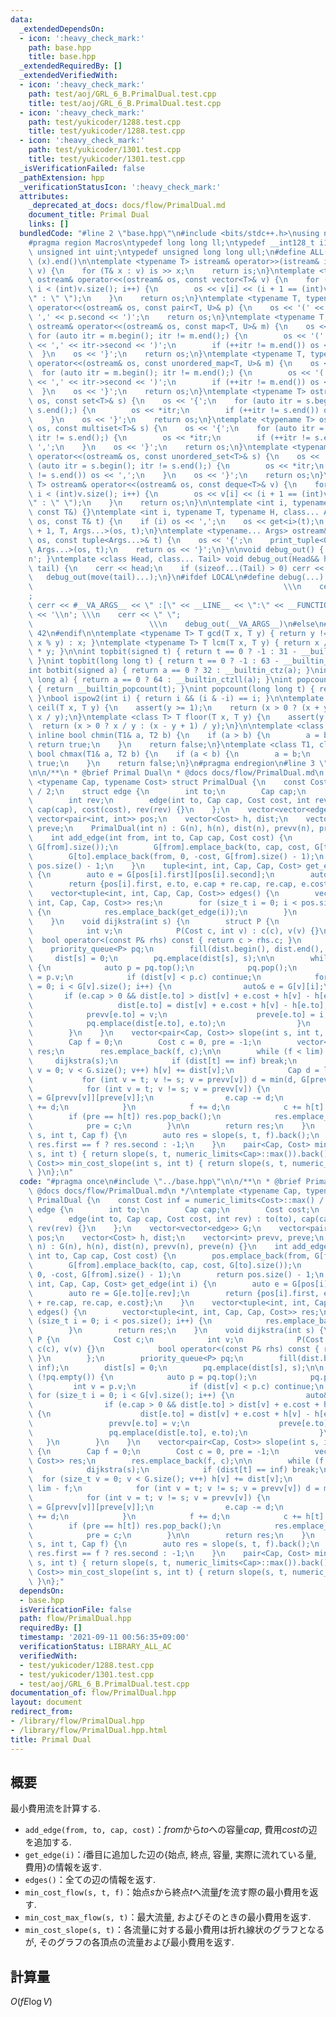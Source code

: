 ```yaml
---
data:
  _extendedDependsOn:
  - icon: ':heavy_check_mark:'
    path: base.hpp
    title: base.hpp
  _extendedRequiredBy: []
  _extendedVerifiedWith:
  - icon: ':heavy_check_mark:'
    path: test/aoj/GRL_6_B.PrimalDual.test.cpp
    title: test/aoj/GRL_6_B.PrimalDual.test.cpp
  - icon: ':heavy_check_mark:'
    path: test/yukicoder/1288.test.cpp
    title: test/yukicoder/1288.test.cpp
  - icon: ':heavy_check_mark:'
    path: test/yukicoder/1301.test.cpp
    title: test/yukicoder/1301.test.cpp
  _isVerificationFailed: false
  _pathExtension: hpp
  _verificationStatusIcon: ':heavy_check_mark:'
  attributes:
    _deprecated_at_docs: docs/flow/PrimalDual.md
    document_title: Primal Dual
    links: []
  bundledCode: "#line 2 \"base.hpp\"\n#include <bits/stdc++.h>\nusing namespace std;\n\
    #pragma region Macros\ntypedef long long ll;\ntypedef __int128_t i128;\ntypedef\
    \ unsigned int uint;\ntypedef unsigned long long ull;\n#define ALL(x) (x).begin(),\
    \ (x).end()\n\ntemplate <typename T> istream& operator>>(istream& is, vector<T>&\
    \ v) {\n    for (T& x : v) is >> x;\n    return is;\n}\ntemplate <typename T>\
    \ ostream& operator<<(ostream& os, const vector<T>& v) {\n    for (int i = 0;\
    \ i < (int)v.size(); i++) {\n        os << v[i] << (i + 1 == (int)v.size() ? \"\
    \" : \" \");\n    }\n    return os;\n}\ntemplate <typename T, typename U> ostream&\
    \ operator<<(ostream& os, const pair<T, U>& p) {\n    os << '(' << p.first <<\
    \ ',' << p.second << ')';\n    return os;\n}\ntemplate <typename T, typename U>\
    \ ostream& operator<<(ostream& os, const map<T, U>& m) {\n    os << '{';\n   \
    \ for (auto itr = m.begin(); itr != m.end();) {\n        os << '(' << itr->first\
    \ << ',' << itr->second << ')';\n        if (++itr != m.end()) os << ',';\n  \
    \  }\n    os << '}';\n    return os;\n}\ntemplate <typename T, typename U> ostream&\
    \ operator<<(ostream& os, const unordered_map<T, U>& m) {\n    os << '{';\n  \
    \  for (auto itr = m.begin(); itr != m.end();) {\n        os << '(' << itr->first\
    \ << ',' << itr->second << ')';\n        if (++itr != m.end()) os << ',';\n  \
    \  }\n    os << '}';\n    return os;\n}\ntemplate <typename T> ostream& operator<<(ostream&\
    \ os, const set<T>& s) {\n    os << '{';\n    for (auto itr = s.begin(); itr !=\
    \ s.end();) {\n        os << *itr;\n        if (++itr != s.end()) os << ',';\n\
    \    }\n    os << '}';\n    return os;\n}\ntemplate <typename T> ostream& operator<<(ostream&\
    \ os, const multiset<T>& s) {\n    os << '{';\n    for (auto itr = s.begin();\
    \ itr != s.end();) {\n        os << *itr;\n        if (++itr != s.end()) os <<\
    \ ',';\n    }\n    os << '}';\n    return os;\n}\ntemplate <typename T> ostream&\
    \ operator<<(ostream& os, const unordered_set<T>& s) {\n    os << '{';\n    for\
    \ (auto itr = s.begin(); itr != s.end();) {\n        os << *itr;\n        if (++itr\
    \ != s.end()) os << ',';\n    }\n    os << '}';\n    return os;\n}\ntemplate <typename\
    \ T> ostream& operator<<(ostream& os, const deque<T>& v) {\n    for (int i = 0;\
    \ i < (int)v.size(); i++) {\n        os << v[i] << (i + 1 == (int)v.size() ? \"\
    \" : \" \");\n    }\n    return os;\n}\n\ntemplate <int i, typename T> void print_tuple(ostream&,\
    \ const T&) {}\ntemplate <int i, typename T, typename H, class... Args> void print_tuple(ostream&\
    \ os, const T& t) {\n    if (i) os << ',';\n    os << get<i>(t);\n    print_tuple<i\
    \ + 1, T, Args...>(os, t);\n}\ntemplate <typename... Args> ostream& operator<<(ostream&\
    \ os, const tuple<Args...>& t) {\n    os << '{';\n    print_tuple<0, tuple<Args...>,\
    \ Args...>(os, t);\n    return os << '}';\n}\n\nvoid debug_out() { cerr << '\\\
    n'; }\ntemplate <class Head, class... Tail> void debug_out(Head&& head, Tail&&...\
    \ tail) {\n    cerr << head;\n    if (sizeof...(Tail) > 0) cerr << \", \";\n \
    \   debug_out(move(tail)...);\n}\n#ifdef LOCAL\n#define debug(...)           \
    \                                                        \\\n    cerr << \" \"\
    ;                                                                     \\\n   \
    \ cerr << #__VA_ARGS__ << \" :[\" << __LINE__ << \":\" << __FUNCTION__ << \"]\"\
    \ << '\\n'; \\\n    cerr << \" \";                                           \
    \                          \\\n    debug_out(__VA_ARGS__)\n#else\n#define debug(...)\
    \ 42\n#endif\n\ntemplate <typename T> T gcd(T x, T y) { return y != 0 ? gcd(y,\
    \ x % y) : x; }\ntemplate <typename T> T lcm(T x, T y) { return x / gcd(x, y)\
    \ * y; }\n\nint topbit(signed t) { return t == 0 ? -1 : 31 - __builtin_clz(t);\
    \ }\nint topbit(long long t) { return t == 0 ? -1 : 63 - __builtin_clzll(t); }\n\
    int botbit(signed a) { return a == 0 ? 32 : __builtin_ctz(a); }\nint botbit(long\
    \ long a) { return a == 0 ? 64 : __builtin_ctzll(a); }\nint popcount(signed t)\
    \ { return __builtin_popcount(t); }\nint popcount(long long t) { return __builtin_popcountll(t);\
    \ }\nbool ispow2(int i) { return i && (i & -i) == i; }\n\ntemplate <class T> T\
    \ ceil(T x, T y) {\n    assert(y >= 1);\n    return (x > 0 ? (x + y - 1) / y :\
    \ x / y);\n}\ntemplate <class T> T floor(T x, T y) {\n    assert(y >= 1);\n  \
    \  return (x > 0 ? x / y : (x - y + 1) / y);\n}\n\ntemplate <class T1, class T2>\
    \ inline bool chmin(T1& a, T2 b) {\n    if (a > b) {\n        a = b;\n       \
    \ return true;\n    }\n    return false;\n}\ntemplate <class T1, class T2> inline\
    \ bool chmax(T1& a, T2 b) {\n    if (a < b) {\n        a = b;\n        return\
    \ true;\n    }\n    return false;\n}\n#pragma endregion\n#line 3 \"flow/PrimalDual.hpp\"\
    \n\n/**\n * @brief Primal Dual\n * @docs docs/flow/PrimalDual.md\n */\ntemplate\
    \ <typename Cap, typename Cost> struct PrimalDual {\n    const Cost inf = numeric_limits<Cost>::max()\
    \ / 2;\n    struct edge {\n        int to;\n        Cap cap;\n        Cost cost;\n\
    \        int rev;\n        edge(int to, Cap cap, Cost cost, int rev) : to(to),\
    \ cap(cap), cost(cost), rev(rev) {}\n    };\n    vector<vector<edge>> G;\n   \
    \ vector<pair<int, int>> pos;\n    vector<Cost> h, dist;\n    vector<int> prevv,\
    \ preve;\n    PrimalDual(int n) : G(n), h(n), dist(n), prevv(n), preve(n) {}\n\
    \    int add_edge(int from, int to, Cap cap, Cost cost) {\n        pos.emplace_back(from,\
    \ G[from].size());\n        G[from].emplace_back(to, cap, cost, G[to].size());\n\
    \        G[to].emplace_back(from, 0, -cost, G[from].size() - 1);\n        return\
    \ pos.size() - 1;\n    }\n    tuple<int, int, Cap, Cap, Cost> get_edge(int i)\
    \ {\n        auto e = G[pos[i].first][pos[i].second];\n        auto re = G[e.to][e.rev];\n\
    \        return {pos[i].first, e.to, e.cap + re.cap, re.cap, e.cost};\n    }\n\
    \    vector<tuple<int, int, Cap, Cap, Cost>> edges() {\n        vector<tuple<int,\
    \ int, Cap, Cap, Cost>> res;\n        for (size_t i = 0; i < pos.size(); i++)\
    \ {\n            res.emplace_back(get_edge(i));\n        }\n        return res;\n\
    \    }\n    void dijkstra(int s) {\n        struct P {\n            Cost c;\n\
    \            int v;\n            P(Cost c, int v) : c(c), v(v) {}\n          \
    \  bool operator<(const P& rhs) const { return c > rhs.c; }\n        };\n    \
    \    priority_queue<P> pq;\n        fill(dist.begin(), dist.end(), inf);\n   \
    \     dist[s] = 0;\n        pq.emplace(dist[s], s);\n\n        while (!pq.empty())\
    \ {\n            auto p = pq.top();\n            pq.pop();\n            int v\
    \ = p.v;\n            if (dist[v] < p.c) continue;\n            for (size_t i\
    \ = 0; i < G[v].size(); i++) {\n                auto& e = G[v][i];\n         \
    \       if (e.cap > 0 && dist[e.to] > dist[v] + e.cost + h[v] - h[e.to]) {\n \
    \                   dist[e.to] = dist[v] + e.cost + h[v] - h[e.to];\n        \
    \            prevv[e.to] = v;\n                    preve[e.to] = i;\n        \
    \            pq.emplace(dist[e.to], e.to);\n                }\n            }\n\
    \        }\n    }\n    vector<pair<Cap, Cost>> slope(int s, int t, Cap lim) {\n\
    \        Cap f = 0;\n        Cost c = 0, pre = -1;\n        vector<pair<Cap, Cost>>\
    \ res;\n        res.emplace_back(f, c);\n\n        while (f < lim) {\n       \
    \     dijkstra(s);\n            if (dist[t] == inf) break;\n            for (size_t\
    \ v = 0; v < G.size(); v++) h[v] += dist[v];\n            Cap d = lim - f;\n \
    \           for (int v = t; v != s; v = prevv[v]) d = min(d, G[prevv[v]][preve[v]].cap);\n\
    \            for (int v = t; v != s; v = prevv[v]) {\n                auto& e\
    \ = G[prevv[v]][preve[v]];\n                e.cap -= d;\n                G[v][e.rev].cap\
    \ += d;\n            }\n            f += d;\n            c += h[t] * d;\n    \
    \        if (pre == h[t]) res.pop_back();\n            res.emplace_back(f, c);\n\
    \            pre = c;\n        }\n\n        return res;\n    }\n    Cost min_cost_flow(int\
    \ s, int t, Cap f) {\n        auto res = slope(s, t, f).back();\n        return\
    \ res.first == f ? res.second : -1;\n    }\n    pair<Cap, Cost> min_cost_max_flow(int\
    \ s, int t) { return slope(s, t, numeric_limits<Cap>::max()).back(); }\n    vector<pair<Cap,\
    \ Cost>> min_cost_slope(int s, int t) { return slope(s, t, numeric_limits<Cap>::max());\
    \ }\n};\n"
  code: "#pragma once\n#include \"../base.hpp\"\n\n/**\n * @brief Primal Dual\n *\
    \ @docs docs/flow/PrimalDual.md\n */\ntemplate <typename Cap, typename Cost> struct\
    \ PrimalDual {\n    const Cost inf = numeric_limits<Cost>::max() / 2;\n    struct\
    \ edge {\n        int to;\n        Cap cap;\n        Cost cost;\n        int rev;\n\
    \        edge(int to, Cap cap, Cost cost, int rev) : to(to), cap(cap), cost(cost),\
    \ rev(rev) {}\n    };\n    vector<vector<edge>> G;\n    vector<pair<int, int>>\
    \ pos;\n    vector<Cost> h, dist;\n    vector<int> prevv, preve;\n    PrimalDual(int\
    \ n) : G(n), h(n), dist(n), prevv(n), preve(n) {}\n    int add_edge(int from,\
    \ int to, Cap cap, Cost cost) {\n        pos.emplace_back(from, G[from].size());\n\
    \        G[from].emplace_back(to, cap, cost, G[to].size());\n        G[to].emplace_back(from,\
    \ 0, -cost, G[from].size() - 1);\n        return pos.size() - 1;\n    }\n    tuple<int,\
    \ int, Cap, Cap, Cost> get_edge(int i) {\n        auto e = G[pos[i].first][pos[i].second];\n\
    \        auto re = G[e.to][e.rev];\n        return {pos[i].first, e.to, e.cap\
    \ + re.cap, re.cap, e.cost};\n    }\n    vector<tuple<int, int, Cap, Cap, Cost>>\
    \ edges() {\n        vector<tuple<int, int, Cap, Cap, Cost>> res;\n        for\
    \ (size_t i = 0; i < pos.size(); i++) {\n            res.emplace_back(get_edge(i));\n\
    \        }\n        return res;\n    }\n    void dijkstra(int s) {\n        struct\
    \ P {\n            Cost c;\n            int v;\n            P(Cost c, int v) :\
    \ c(c), v(v) {}\n            bool operator<(const P& rhs) const { return c > rhs.c;\
    \ }\n        };\n        priority_queue<P> pq;\n        fill(dist.begin(), dist.end(),\
    \ inf);\n        dist[s] = 0;\n        pq.emplace(dist[s], s);\n\n        while\
    \ (!pq.empty()) {\n            auto p = pq.top();\n            pq.pop();\n   \
    \         int v = p.v;\n            if (dist[v] < p.c) continue;\n           \
    \ for (size_t i = 0; i < G[v].size(); i++) {\n                auto& e = G[v][i];\n\
    \                if (e.cap > 0 && dist[e.to] > dist[v] + e.cost + h[v] - h[e.to])\
    \ {\n                    dist[e.to] = dist[v] + e.cost + h[v] - h[e.to];\n   \
    \                 prevv[e.to] = v;\n                    preve[e.to] = i;\n   \
    \                 pq.emplace(dist[e.to], e.to);\n                }\n         \
    \   }\n        }\n    }\n    vector<pair<Cap, Cost>> slope(int s, int t, Cap lim)\
    \ {\n        Cap f = 0;\n        Cost c = 0, pre = -1;\n        vector<pair<Cap,\
    \ Cost>> res;\n        res.emplace_back(f, c);\n\n        while (f < lim) {\n\
    \            dijkstra(s);\n            if (dist[t] == inf) break;\n          \
    \  for (size_t v = 0; v < G.size(); v++) h[v] += dist[v];\n            Cap d =\
    \ lim - f;\n            for (int v = t; v != s; v = prevv[v]) d = min(d, G[prevv[v]][preve[v]].cap);\n\
    \            for (int v = t; v != s; v = prevv[v]) {\n                auto& e\
    \ = G[prevv[v]][preve[v]];\n                e.cap -= d;\n                G[v][e.rev].cap\
    \ += d;\n            }\n            f += d;\n            c += h[t] * d;\n    \
    \        if (pre == h[t]) res.pop_back();\n            res.emplace_back(f, c);\n\
    \            pre = c;\n        }\n\n        return res;\n    }\n    Cost min_cost_flow(int\
    \ s, int t, Cap f) {\n        auto res = slope(s, t, f).back();\n        return\
    \ res.first == f ? res.second : -1;\n    }\n    pair<Cap, Cost> min_cost_max_flow(int\
    \ s, int t) { return slope(s, t, numeric_limits<Cap>::max()).back(); }\n    vector<pair<Cap,\
    \ Cost>> min_cost_slope(int s, int t) { return slope(s, t, numeric_limits<Cap>::max());\
    \ }\n};"
  dependsOn:
  - base.hpp
  isVerificationFile: false
  path: flow/PrimalDual.hpp
  requiredBy: []
  timestamp: '2021-09-11 00:56:35+09:00'
  verificationStatus: LIBRARY_ALL_AC
  verifiedWith:
  - test/yukicoder/1288.test.cpp
  - test/yukicoder/1301.test.cpp
  - test/aoj/GRL_6_B.PrimalDual.test.cpp
documentation_of: flow/PrimalDual.hpp
layout: document
redirect_from:
- /library/flow/PrimalDual.hpp
- /library/flow/PrimalDual.hpp.html
title: Primal Dual
---
```

## 概要
最小費用流を計算する.

- `add_edge(from, to, cap, cost)`：$from$から$to$への容量$cap$, 費用$cost$の辺を追加する.
- `get_edge(i)`：$i$番目に追加した辺の{始点, 終点, 容量, 実際に流れている量, 費用}の情報を返す.
- `edges()`：全ての辺の情報を返す.
- `min_cost_flow(s, t, f)`：始点$s$から終点$t$へ流量$f$を流す際の最小費用を返す.
- `min_cost_max_flow(s, t)`：最大流量, およびそのときの最小費用を返す.
- `min_cost_slope(s, t)`：各流量に対する最小費用は折れ線状のグラフとなるが, そのグラフの各頂点の流量および最小費用を返す.

## 計算量
$O(fE\log V)$
